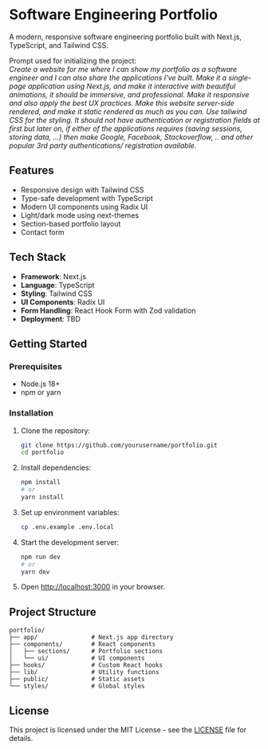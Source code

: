 # Software Engineering Portfolio

A modern, responsive software engineering portfolio built with Next.js, TypeScript, and Tailwind CSS.

Prompt used for initializing the project:  
*Create a website for me where I can show my portfolio as a software engineer and I can also share the applications I've built. Make it a single-page application using Next.js, and make it interactive with beautiful animations, it should be immersive, and professional. Make it responsive and also apply the best UX practices. Make this website server-side rendered, and make it static rendered as much as you can. Use tailwind CSS for the styling. It should not have authentication or registration fields at first but later on, if either of the applications requires (saving sessions, storing data, ...) then make Google, Facebook, Stackoverflow, .. and other popular 3rd party authentications/ registration available.*

## Features

- Responsive design with Tailwind CSS
- Type-safe development with TypeScript
- Modern UI components using Radix UI
- Light/dark mode using next-themes
- Section-based portfolio layout
- Contact form

## Tech Stack

- **Framework**: Next.js
- **Language**: TypeScript
- **Styling**: Tailwind CSS
- **UI Components**: Radix UI
- **Form Handling**: React Hook Form with Zod validation
- **Deployment**: TBD

## Getting Started

### Prerequisites

- Node.js 18+
- npm or yarn

### Installation

1. Clone the repository:

   ```bash
   git clone https://github.com/yourusername/portfolio.git
   cd portfolio
   ```

2. Install dependencies:

   ```bash
   npm install
   # or
   yarn install
   ```

3. Set up environment variables:

   ```bash
   cp .env.example .env.local
   ```

4. Start the development server:

   ```bash
   npm run dev
   # or
   yarn dev
   ```

5. Open [http://localhost:3000](http://localhost:3000) in your browser.

## Project Structure

```
portfolio/
├── app/               # Next.js app directory
├── components/        # React components
│   ├── sections/      # Portfolio sections
│   └── ui/            # UI components
├── hooks/             # Custom React hooks
├── lib/               # Utility functions
├── public/            # Static assets
└── styles/            # Global styles
```

## License

This project is licensed under the MIT License - see the [LICENSE](LICENSE) file for details.
